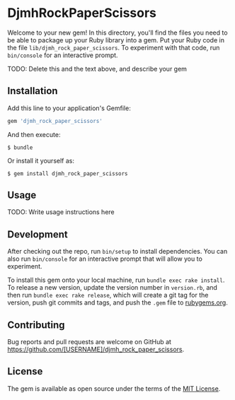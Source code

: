 # DjmhRockPaperScissors

Welcome to your new gem! In this directory, you'll find the files you need to be able to package up your Ruby library into a gem. Put your Ruby code in the file `lib/djmh_rock_paper_scissors`. To experiment with that code, run `bin/console` for an interactive prompt.

TODO: Delete this and the text above, and describe your gem

## Installation

Add this line to your application's Gemfile:

```ruby
gem 'djmh_rock_paper_scissors'
```

And then execute:

    $ bundle

Or install it yourself as:

    $ gem install djmh_rock_paper_scissors

## Usage

TODO: Write usage instructions here

## Development

After checking out the repo, run `bin/setup` to install dependencies. You can also run `bin/console` for an interactive prompt that will allow you to experiment.

To install this gem onto your local machine, run `bundle exec rake install`. To release a new version, update the version number in `version.rb`, and then run `bundle exec rake release`, which will create a git tag for the version, push git commits and tags, and push the `.gem` file to [rubygems.org](https://rubygems.org).

## Contributing

Bug reports and pull requests are welcome on GitHub at https://github.com/[USERNAME]/djmh_rock_paper_scissors.


## License

The gem is available as open source under the terms of the [MIT License](http://opensource.org/licenses/MIT).

